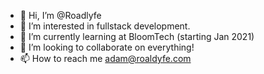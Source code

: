 - 👋 Hi, I’m @Roadlyfe
- 👀 I’m interested in fullstack development.
- 🌱 I’m currently learning at BloomTech (starting Jan 2021)
- 💞️ I’m looking to collaborate on everything! 
- 📫 How to reach me adam@roaldyfe.com

<!---
Roadlyfe/Roadlyfe is a ✨ special ✨ repository because its `README.md` (this file) appears on your GitHub profile.
You can click the Preview link to take a look at your changes.
--->
